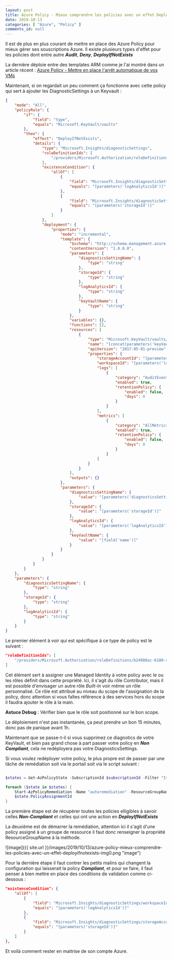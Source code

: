 ```yaml
---
layout: post
title: Azure Policy - Mieux comprendre les policies avec un effet DeployIfNotExists
date: 2019-10-13
categories: [ "Azure", "Policy" ]
comments_id: null 
---
```


Il est de plus en plus courant de mettre en place des Azure Policy pour mieux gérer ses souscriptions Azure.
Il existe plusieurs types d'effet pour les policies dont entre autre ***Audit***, ***Deny***, ***DeployIfNotExists***

La dernière déploie entre des templates ARM comme je l'ai montré dans un article récent : [Azure Policy - Mettre en place l'arrêt automatique de vos VMs](https://woivre.fr/blog/2019/09/azure-policy-mettre-en-place-larret-automatique-de-vos-vms)

Maintenant, si on regardait un peu comment ça fonctionne avec cette policy qui sert à ajouter les DiagnosticSettings à un Keyvault :

```json
{
    "mode": "All",
    "policyRule": {
        "if": {
            "field": "type",
            "equals": "Microsoft.KeyVault/vaults"
        },
        "then": {
            "effect": "DeployIfNotExists",
            "details": {
                "type": "Microsoft.Insights/diagnosticSettings",
                "roleDefinitionIds": [
                    "/providers/Microsoft.Authorization/roleDefinitions/b24988ac-6180-42a0-ab88-20f7382dd24c"
                ],
                "existenceCondition": {
                    "allOf": [
                        {
                            "field": "Microsoft.Insights/diagnosticSettings/workspaceId",
                            "equals": "[parameters('logAnalyticsId')]"
                        },
                        {
                            "field": "Microsoft.Insights/diagnosticSettings/storageAccountId",
                            "equals": "[parameters('storageId')]"
                        }
                    ]
                },
                "deployment": {
                    "properties": {
                        "mode": "incremental",
                        "template": {
                            "$schema": "http://schema.management.azure.com/schemas/2014-04-01-preview/deploymentTemplate.json#",
                            "contentVersion": "1.0.0.0",
                            "parameters": {
                                "diagnosticsSettingName": {
                                    "type": "string"
                                },
                                "storageId": {
                                    "type": "string"
                                },
                                "logAnalyticsId": {
                                    "type": "string"
                                },
                                "keyVaultName": {
                                    "type": "string"
                                }
                            },
                            "variables": {},
                            "functions": [],
                            "resources": [
                                {
                                    "type": "Microsoft.KeyVault/vaults/providers/diagnosticSettings",
                                    "name": "[concat(parameters('keyVaultName'),'/Microsoft.Insights/', parameters('diagnosticsSettingName'))]",
                                    "apiVersion": "2017-05-01-preview",
                                    "properties": {
                                        "storageAccountId": "[parameters('storageId')]",
                                        "workspaceId": "[parameters('logAnalyticsId')]",
                                        "logs": [
                                            {
                                                "category": "AuditEvent",
                                                "enabled": true,
                                                "retentionPolicy": {
                                                    "enabled": false,
                                                    "days": 0
                                                }
                                            }
                                        ],
                                        "metrics": [
                                            {
                                                "category": "AllMetrics",
                                                "enabled": true,
                                                "retentionPolicy": {
                                                    "enabled": false,
                                                    "days": 0
                                                }
                                            }
                                        ]
                                    }
                                }
                            ],
                            "outputs": {}
                        },
                        "parameters": {
                            "diagnosticsSettingName": {
                                "value": "[parameters('diagnosticsSettingName')]"
                            },
                            "storageId": {
                                "value": "[parameters('storageId')]"
                            },
                            "logAnalyticsId": {
                                "value": "[parameters('logAnalyticsId')]"
                            },
                            "keyVaultName": {
                                "value": "[field('name')]"
                            }
                        }
                    }
                }
            }
        }
    },
    "parameters": {
        "diagnosticsSettingName": {
            "type": "string"
        },
        "storageId": {
            "type": "string"
        },
        "logAnalyticsId": {
            "type": "string"
        }
    }
}
```

Le premier élément à voir qui est spécifique à ce type de policy est le suivant :

```json
"roleDefinitionIds": [
    "/providers/Microsoft.Authorization/roleDefinitions/b24988ac-6180-42a0-ab88-20f7382dd24c"
]
```

Cet élément sert à assigner une Managed Identity à votre policy avec le ou les rôles définit dans cette propriété.
Ici, il s'agit du rôle Contributor, mais il est possible d'envisager un autre rôle *Built-In* voir même un rôle personnalisé.
Ce rôle est attribué au niveau du scope de l'assignation de la policy, donc attention si vous faîtes référence à des services hors du scope il faudra ajouter le rôle à la main.

**Astuce Debug** : Vérifier bien que le rôle soit positionné sur le bon scope.

Le déploiement n'est pas instantanée, ça peut prendre un bon 15 minutes, donc pas de panique avant 1h.

Maintenant que se passe-t-il si vous supprimez ce diagnotics de votre KeyVault, et bien pas grand chose à part passer votre policy en ***Non Compliant***, cela ne redéployera pas votre DiagnosticsSettings.

Si vous voulez redéployer votre policy, le plus propre est de passer par une tâche de remédiation soit via le portail soit via le script suivant :

```powershell

$states = Get-AzPolicyState -SubscriptionId $subscriptionId -Filter "IsCompliant eq false and PolicyDefinitionAction eq 'deployifnotexists'"

foreach ($state in $states) {
    Start-AzPolicyRemediation -Name "autoremediation" -ResourceGroupName $state.ResourceGroup -PolicyAssignmentId
    $state.PolicyAssignmentId
}
```

La première étape est de récupérer toutes les policies elligibles à savoir celles ***Non-Compliant*** et celles qui ont une action en ***DeployIfNotExists***

La deuxième est de démarrer la remédiation, attention ici il s'agit d'une policy assigné à un groupe de ressource il faut donc renseigner la propriété ResourceGroupName à la méthode.

![image]({{ site.url }}/images/2019/10/13/azure-policy-mieux-comprendre-les-policies-avec-un-effet-deployifnotexists-img0.png "image")

Pour la dernière étape il faut contrer les petits malins qui changent la configuration qui laisserait la policy ***Compliant***, et pour se faire, il faut penser à bien mettre en place des conditions de validation comme ci-dessous :

```json
"existenceCondition": {
    "allOf": [
        {
            "field": "Microsoft.Insights/diagnosticSettings/workspaceId",
            "equals": "[parameters('logAnalyticsId')]"
        },
        {
            "field": "Microsoft.Insights/diagnosticSettings/storageAccountId",
            "equals": "[parameters('storageId')]"
        }
    ]
},
```

Et voilà comment rester en maitrise de son compte Azure.
